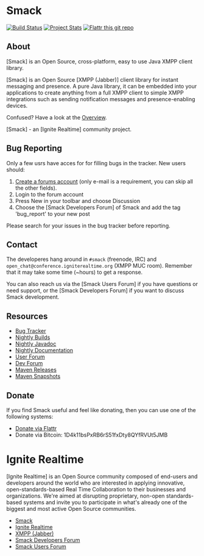 Smack
=====

[![Build Status](https://travis-ci.org/igniterealtime/Smack.svg?branch=master)](https://travis-ci.org/igniterealtime/Smack)  [![Project Stats](https://www.openhub.net/p/smackxmpp/widgets/project_thin_badge.gif)](https://www.openhub.net/p/smackxmpp) [![Flattr this git repo](http://api.flattr.com/button/flattr-badge-large.png)](https://flattr.com/thing/d7b3aa1146d7542921816c4ed057683e)

About
-----

[Smack] is an Open Source, cross-platform, easy to use Java XMPP
client library.

[Smack] is an Open Source [XMPP (Jabber)] client library for instant
messaging and presence. A pure Java library, it can be embedded into
your applications to create anything from a full XMPP client to simple
XMPP integrations such as sending notification messages and
presence-enabling devices.

Confused? Have a look at the [Overview](documentation/overview.md).

[Smack] - an [Ignite Realtime] community project.

Bug Reporting
-------------

Only a few usrs have acces for for filling bugs in the tracker. New
users should:

1. [Create a forums account](https://community.igniterealtime.org/login!input.jspa?registerOnly=true) (only e-mail is a requirement, you can skip all the other fields).
2. Login to the forum account
3. Press New in your toolbar and choose Discussion
4. Choose the [Smack Developers Forum] of Smack and add the tag 'bug_report' to your new post

Please search for your issues in the bug tracker before reporting.

Contact
-------

The developeres hang around in `#smack` (freenode, IRC) and `open_chat@conference.igniterealtime.org` (XMPP MUC room).
Remember that it may take some time (~hours) to get a response.
 
You can also reach us via the [Smack Users Forum] if you have questions or need support, or the [Smack Developers Forum] if you want to discuss Smack development.

Resources
---------

* [Bug Tracker](http://issues.igniterealtime.org/browse/SMACK)
* [Nightly Builds](http://www.igniterealtime.org/downloads/nightly_smack.jsp)
* [Nightly Javadoc](http://www.igniterealtime.org/builds/smack/dailybuilds/javadoc/)
* [Nightly Documentation](http://www.igniterealtime.org/builds/smack/dailybuilds/documentation/)
* [User Forum](http://community.igniterealtime.org/community/support/smack_users)
* [Dev Forum](http://community.igniterealtime.org/community/developers/smack)
* [Maven Releases](https://oss.sonatype.org/content/repositories/releases/org/igniterealtime/smack/)
* [Maven Snapshots](https://oss.sonatype.org/content/repositories/snapshots/org/igniterealtime/smack/)

Donate
------

If you find Smack useful and feel like donating, then you can use one of the following systems:

- [Donate via Flattr](https://flattr.com/thing/d7b3aa1146d7542921816c4ed057683e)
- Donate via Bitcoin: 1D4k11bsPxRB6rS51fxDty8QYfRVUt5JMB

Ignite Realtime
===============

[Ignite Realtime] is an Open Source community composed of end-users and developers around the world who 
are interested in applying innovative, open-standards-based Real Time Collaboration to their businesses and organizations. 
We're aimed at disrupting proprietary, non-open standards-based systems and invite you to participate in what's already one 
of the biggest and most active Open Source communities.

* [Smack](http://www.igniterealtime.org/projects/smack/index.jsp)
* [Ignite Realtime](http://www.igniterealtime.org)
* [XMPP (Jabber)](http://xmpp.org/)
* [Smack Developers Forum](http://community.igniterealtime.org/community/developers/smack)
* [Smack Users Forum](https://community.igniterealtime.org/community/support/smack_users)
